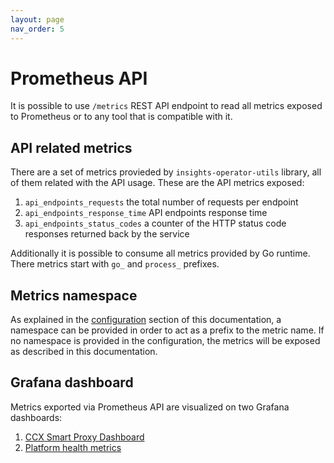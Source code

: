 ```yaml
---
layout: page
nav_order: 5
---
```

# Prometheus API

It is possible to use `/metrics` REST API endpoint to read all metrics exposed
to Prometheus or to any tool that is compatible with it.

## API related metrics 

There are a set of metrics provieded by `insights-operator-utils` library, all
of them related with the API usage. These are the API metrics exposed:

1. `api_endpoints_requests` the total number of requests per endpoint
1. `api_endpoints_response_time` API endpoints response time
1. `api_endpoints_status_codes` a counter of the HTTP status code responses
   returned back by the service
   
Additionally it is possible to consume all metrics provided by Go runtime. There
metrics start with `go_` and `process_` prefixes.

## Metrics namespace

As explained in the [configuration](./configuration) section of this
documentation, a namespace can be provided in order to act as a prefix to the
metric name. If no namespace is provided in the configuration, the metrics will
be exposed as described in this documentation.

## Grafana dashboard

Metrics exported via Prometheus API are visualized on two Grafana dashboards:

1. [CCX Smart Proxy Dashboard](https://grafana.app-sre.devshift.net/d/5RvvwGqW0/ccx-smart-proxy)
1. [Platform health metrics](https://grafana.app-sre.devshift.net/d/0fmN7EWGz/platform-health?orgId=1&var-datasource=crcp01ue1-prometheus)
